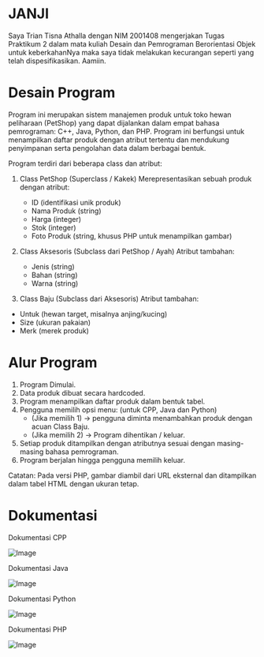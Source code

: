 # JANJI

Saya Trian Tisna Athalla dengan NIM 2001408 mengerjakan Tugas Praktikum 2 dalam mata kuliah Desain dan Pemrograman Berorientasi Objek untuk keberkahanNya maka saya tidak melakukan kecurangan seperti yang telah dispesifikasikan. Aamiin.

# Desain Program

Program ini merupakan sistem manajemen produk untuk toko hewan peliharaan (PetShop) yang dapat dijalankan dalam empat bahasa pemrograman: C++, Java, Python, dan PHP. Program ini berfungsi untuk menampilkan daftar produk dengan atribut tertentu dan mendukung penyimpanan serta pengolahan data dalam berbagai bentuk.

Program terdiri dari beberapa class dan atribut:

1. Class PetShop (Superclass / Kakek)
   Merepresentasikan sebuah produk dengan atribut:

   - ID (identifikasi unik produk)
   - Nama Produk (string)
   - Harga (integer)
   - Stok (integer)
   - Foto Produk (string, khusus PHP untuk menampilkan gambar)

2. Class Aksesoris (Subclass dari PetShop / Ayah)
   Atribut tambahan:

   - Jenis (string)
   - Bahan (string)
   - Warna (string)

3. Class Baju (Subclass dari Aksesoris)
   Atribut tambahan:

- Untuk (hewan target, misalnya anjing/kucing)
- Size (ukuran pakaian)
- Merk (merek produk)

# Alur Program

1. Program Dimulai.
2. Data produk dibuat secara hardcoded.
3. Program menampilkan daftar produk dalam bentuk tabel.
4. Pengguna memilih opsi menu: (untuk CPP, Java dan Python)
   - (Jika memilih 1) -> pengguna diminta menambahkan produk dengan acuan Class Baju.
   - (Jika memilih 2) -> Program dihentikan / keluar.
5. Setiap produk ditampilkan dengan atributnya sesuai dengan masing-masing bahasa pemrograman.
6. Program berjalan hingga pengguna memilih keluar.

Catatan: Pada versi PHP, gambar diambil dari URL eksternal dan ditampilkan dalam tabel HTML dengan ukuran tetap.

# Dokumentasi

Dokumentasi CPP

![Image](https://github.com/user-attachments/assets/2f7b09b2-2086-407a-aba4-c9ba7dab7188)

Dokumentasi Java

![Image](https://github.com/user-attachments/assets/73921c68-f28c-4846-a3eb-b79a642e95ed)

Dokumentasi Python

![Image](https://github.com/user-attachments/assets/45fd0677-defb-4a94-9733-768481211481)

Dokumentasi PHP

![Image](https://github.com/user-attachments/assets/6b7c2ba3-d091-4bbc-b700-2c9d32898d78)
